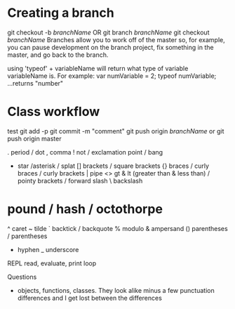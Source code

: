 # Creating a branch
git checkout -b _branchName_
OR
git branch _branchName_
git checkout _branchName_
Branches allow you to work off of the master so, for example, you can pause development on the branch project, fix something in the master, and go back to the branch.

using 'typeof' + variableName will return what type of variable variableName is.
For example:
var numVariable = 2;
typeof numVariable; ...returns "number"


# Class workflow
test
git add -p
git commit -m "comment"
git push origin _branchName_ or git push origin master


. period / dot
, comma
! not / exclamation point / bang
* star /asterisk / splat
[] brackets / square brackets
{} braces / curly braces / curly brackets
| pipe
<> gt & lt (greater than & less than) / pointy brackets
/ forward slash
\ backslash
# pound / hash / octothorpe
^ caret
~ tilde
` backtick / backquote
% modulo
& ampersand
() parentheses / parentheses
- hyphen
_ underscore

REPL
read, evaluate, print loop

Questions
- objects, functions, classes. They look alike minus a few punctuation differences and I get lost between the differences
